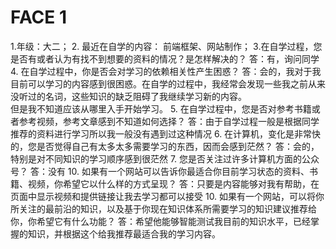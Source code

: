 # FACE 1
1.年级：大二；
2. 最近在自学的内容：
前端框架、网站制作；
3.在自学过程，您是否有或者认为有找不到想要的资料的情况？是怎样解决的？
答：有，询问同学
4.	在自学过程中，你是否会对学习的依赖相关性产生困惑？
答：会的，我对于我目前可以学习的内容感到很困惑。在自学的过程中，我经常会发现一些我之前从来没听过的名词，这些知识的缺乏阻碍了我继续学习新的内容。<br>
但是我不知道应该从哪里入手开始学习。
5.	在自学过程中，您是否对参考书籍或者参考视频，参考文章感到不知道如何选择？
答：由于自学过程一般是根据同学推荐的资料进行学习所以我一般没有遇到过这种情况
6.	在计算机，变化是非常快的，您是否觉得自己有太多太多需要学习的东西，因而会感到茫然？
答：会的，特别是对不同知识的学习顺序感到很茫然
7.	您是否关注过许多计算机方面的公众号？
答：没有
10.	如果有一个网站可以告诉你最适合你目前学习状态的资料、书籍、视频，你希望它以什么样的方式呈现？
答：只要是内容能够对我有帮助，在页面中显示视频和提供链接让我去学习都可以接受
10.	如果有一个网站，可以将你所关注的最前沿的知识，以及基于你现在知识体系所需要学习的知识建议推荐给你，你希望它有什么功能？
答：希望他能够智能测试我目前的知识水平，已经掌握的知识，并根据这个给我推荐最适合我的学习内容。
